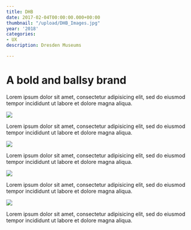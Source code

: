```yaml
---
title: DHB
date: 2017-02-04T00:00:00.000+00:00
thumbnail: "/upload/DHB_Images.jpg"
year: '2018'
categories:
- UX
description: Dresden Museums

---
```

# A bold and ballsy brand

Lorem ipsum dolor sit amet, consectetur adipisicing elit, sed do eiusmod tempor incididunt ut labore et dolore magna aliqua.

![](/upload/DHB_Images.jpg)

Lorem ipsum dolor sit amet, consectetur adipisicing elit, sed do eiusmod tempor incididunt ut labore et dolore magna aliqua.

![](/upload/DHB_Images_Overview_2.jpg)

Lorem ipsum dolor sit amet, consectetur adipisicing elit, sed do eiusmod tempor incididunt ut labore et dolore magna aliqua.

![](/upload/DHB_Images_Flyout.jpg)

Lorem ipsum dolor sit amet, consectetur adipisicing elit, sed do eiusmod tempor incididunt ut labore et dolore magna aliqua.

![](/upload/DHB_Images_Ergebnisse_2.jpg)

Lorem ipsum dolor sit amet, consectetur adipisicing elit, sed do eiusmod tempor incididunt ut labore et dolore magna aliqua.